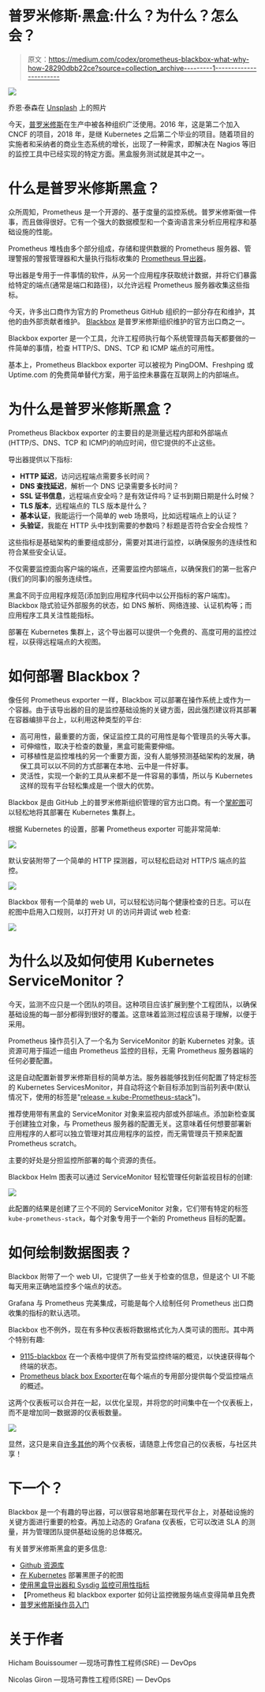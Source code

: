 # 普罗米修斯·黑盒:什么？为什么？怎么会？

> 原文：<https://medium.com/codex/prometheus-blackbox-what-why-how-28290dbb22ce?source=collection_archive---------1----------------------->

![](img/a197a976aa1f7d538cc6d8dfea355b6c.png)

乔恩·泰森在 [Unsplash](https://unsplash.com/?utm_source=unsplash&utm_medium=referral&utm_content=creditCopyText) 上的照片

今天，[普罗米修斯](https://prometheus.io/)在生产中被各种组织广泛使用。2016 年，这是第二个加入 CNCF 的项目，2018 年，是继 Kubernetes 之后第二个毕业的项目。随着项目的实施者和采纳者的商业生态系统的增长，出现了一种需求，即解决在 Nagios 等旧的监控工具中已经实现的特定方面。黑盒服务测试就是其中之一。

# 什么是普罗米修斯黑盒？

众所周知，Prometheus 是一个开源的、基于度量的监控系统。普罗米修斯做一件事，而且做得很好。它有一个强大的数据模型和一个查询语言来分析应用程序和基础设施的性能。

Prometheus 堆栈由多个部分组成，存储和提供数据的 Prometheus 服务器、管理警报的警报管理器和大量执行指标收集的 [Prometheus 导出器](https://prometheus.io/docs/instrumenting/exporters/)。

导出器是专用于一件事情的软件，从另一个应用程序获取统计数据，并将它们暴露给特定的端点(通常是端口和路径)，以允许远程 Prometheus 服务器收集这些指标。

今天，许多出口商作为官方的 Prometheus GitHub 组织的一部分存在和维护，其他的由外部贡献者维护。 [Blackbox](https://github.com/prometheus/blackbox_exporter) 是普罗米修斯组织维护的官方出口商之一。

Blackbox exporter 是一个工具，允许工程师执行每个系统管理员每天都要做的一件简单的事情，检查 HTTP/S、DNS、TCP 和 ICMP 端点的可用性。

基本上，Prometheus Blackbox exporter 可以被视为 PingDOM、Freshping 或 Uptime.com 的免费简单替代方案，用于监控未暴露在互联网上的内部端点。

# 为什么是普罗米修斯黑盒？

Prometheus Blackbox exporter 的主要目的是测量远程内部和外部端点(HTTP/S、DNS、TCP 和 ICMP)的响应时间，但它提供的不止这些。

导出器提供以下指标:

*   **HTTP 延迟**，访问远程端点需要多长时间？
*   **DNS 查找延迟**，解析一个 DNS 记录需要多长时间？
*   **SSL 证书信息**，远程端点安全吗？是有效证件吗？证书到期日期是什么时候？
*   **TLS 版本**，远程端点的 TLS 版本是什么？
*   **基本认证**，我能运行一个简单的 web 场景吗，比如远程端点上的认证？
*   **头验证**，我能在 HTTP 头中找到需要的参数吗？标题是否符合安全合规性？

这些指标是基础架构的重要组成部分，需要对其进行监控，以确保服务的连续性和符合某些安全认证。

不仅需要监控面向客户端的端点，还需要监控内部端点，以确保我们的第一批客户(我们的同事)的服务连续性。

黑盒不同于应用程序规范(添加到应用程序代码中以公开指标的客户端库)。Blackbox 隐式验证外部服务的状态，如 DNS 解析、网络连接、认证机构等；而应用程序工具关注性能指标。

部署在 Kubernetes 集群上，这个导出器可以提供一个免费的、高度可用的监控过程，以获得远程端点的大视图。

# 如何部署 Blackbox？

像任何 Prometheus exporter 一样，Blackbox 可以部署在操作系统上或作为一个容器。由于该导出器的目的是监控基础设施的关键方面，因此强烈建议将其部署在容器编排平台上，以利用这种类型的平台:

*   高可用性，最重要的方面，保证监控工具的可用性是每个管理员的头等大事。
*   可伸缩性，取决于检查的数量，黑盒可能需要伸缩。
*   可移植性是监控堆栈的另一个重要方面，没有人能够预测基础架构的发展，确保工具可以以不同的方式部署在本地、云中是一件好事。
*   灵活性，实现一个新的工具从来都不是一件容易的事情，所以与 Kubernetes 这样的现有平台轻松集成是一个很大的优势。

Blackbox 是由 GitHub 上的普罗米修斯组织管理的官方出口商。有一个[掌舵图](https://github.com/prometheus-community/helm-charts/tree/main/charts/prometheus-blackbox-exporter)可以轻松地将其部署在 Kubernetes 集群上。

根据 Kubernetes 的设置，部署 Prometheus exporter 可能非常简单:

![](img/1db76760fdc6221670d4f1c10bae2120.png)

默认安装附带了一个简单的 HTTP 探测器，可以轻松启动对 HTTP/S 端点的监控。

![](img/e944cb0595b1263d8222cc1fdb5c99a3.png)

Blackbox 带有一个简单的 web UI，可以轻松访问每个健康检查的日志。可以在舵图中启用入口规则，以打开对 UI 的访问并调试 web 检查:

![](img/8562b6767b057fc3ba2e2741cf9ecea3.png)

# 为什么以及如何使用 Kubernetes ServiceMonitor？

今天，监测不应只是一个团队的项目。这种项目应该扩展到整个工程团队，以确保基础设施的每一部分都得到很好的覆盖。这意味着监测过程应该易于理解，以便于采用。

Prometheus 操作员引入了一个名为 ServiceMonitor 的新 Kubernetes 对象。该资源可用于描述一组由 Prometheus 监控的目标，无需 Prometheus 服务器端的任何必要配置。

这是自动配置新普罗米修斯目标的简单方法。服务器能够找到任何配置了特定标签的 Kubernetes ServicesMonitor，并自动将这个新目标添加到当前列表中(默认情况下，使用的标签是"[release = kube-Prometheus-stack](https://github.com/prometheus-community/helm-charts/blob/cb01e2638e06505316a8128f1ce3e60cdb2e3f43/charts/kube-prometheus-stack/templates/prometheus/prometheus.yaml#L121)")。

推荐使用带有黑盒的 ServiceMonitor 对象来监视内部或外部端点。添加新检查属于创建独立对象，与 Prometheus 服务器的配置无关。这意味着任何想要部署新应用程序的人都可以独立管理对其应用程序的监控，而无需管理员干预来配置 Prometheus scratch。

主要的好处是分担监控所部署的每个资源的责任。

Blackbox Helm 图表可以通过 ServiceMonitor 轻松管理任何新监视目标的创建:

![](img/2f3ca77f3ac8f9ec71074ade33a3eb50.png)

此配置的结果是创建了三个不同的 ServiceMonitor 对象，它们带有特定的标签`kube-prometheus-stack`，每个对象专用于一个新的 Prometheus 目标的配置。

# 如何绘制数据图表？

Blackbox 附带了一个 web UI，它提供了一些关于检查的信息，但是这个 UI 不能每天用来正确地监控多个端点的状态。

Grafana 与 Prometheus 完美集成，可能是每个人绘制任何 Prometheus 出口商收集的指标的默认选项。

Blackbox 也不例外，现在有多种仪表板将数据格式化为人类可读的图形。其中两个特别有趣:

*   [9115-blackbox](https://grafana.com/grafana/dashboards/13587) 在一个表格中提供了所有受监控终端的概览，以快速获得每个终端的状态。
*   [Prometheus black box Exporter](https://grafana.com/grafana/dashboards/7587)在每个端点的专用部分提供每个受监控端点的概述。

这两个仪表板可以合并在一起，以优化呈现，并将您的时间集中在一个仪表板上，而不是增加同一数据源的仪表板数量。

![](img/b9b16f92d5717dbcede254e1bee8553d.png)

显然，这只是来自[许多其他](https://grafana.com/grafana/dashboards?search=blackbox)的两个仪表板，请随意上传您自己的仪表板，与社区共享！

# 下一个？

Blackbox 是一个有趣的导出器，可以很容易地部署在现代平台上，对基础设施的关键方面进行重要的检查。再加上动态的 Grafana 仪表板，它可以改进 SLA 的测量，并为管理团队提供基础设施的总体概况。

有关普罗米修斯黑盒的更多信息:

*   [Github 资源库](https://github.com/prometheus/blackbox_exporter)
*   [在 Kubernetes](https://github.com/prometheus-community/helm-charts/tree/main/charts/prometheus-blackbox-exporter) 部署黑匣子的舵图
*   [使用黑盒导出器和 Sysdig 监控可用性指标](https://sysdig.com/blog/blackbox-exporter-sysdig/)
*   【Prometheus 和 blackbox exporter 如何让监控微服务端点变得简单且免费
*   [普罗米修斯操作员入门](https://github.com/prometheus-operator/prometheus-operator/blob/master/Documentation/user-guides/getting-started.md)

# 关于作者

Hicham Bouissoumer —现场可靠性工程师(SRE) — DevOps

Nicolas Giron —现场可靠性工程师(SRE) — DevOps